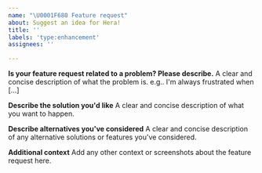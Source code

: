 ```yaml
---
name: "\U0001F680 Feature request"
about: Suggest an idea for Hera!
title: ''
labels: 'type:enhancement'
assignees: ''

---
```


**Is your feature request related to a problem? Please describe.**
A clear and concise description of what the problem is. e.g.. I'm always frustrated when [...]

**Describe the solution you'd like**
A clear and concise description of what you want to happen.

**Describe alternatives you've considered**
A clear and concise description of any alternative solutions or features you've considered.

**Additional context**
Add any other context or screenshots about the feature request here.
